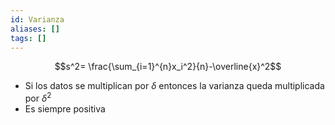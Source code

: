 ```yaml
---
id: Varianza
aliases: []
tags: []
---
```


$$s^2= \frac{\sum_{i=1}^{n}x_i^2}{n}-\overline{x}^2$$

- Si los datos se multiplican por $\delta$ entonces la varianza queda multiplicada por $\delta^2$
- Es siempre positiva

